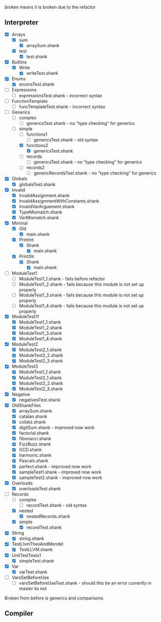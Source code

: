 broken means it is broken due to the refactor

## Interpreter
- [x] Arrays
   - [x] sum
      - [x] arraySum.shank
   - [x] test
       - [x] test.shank
- [x] Builtins
   - [x] Write
       - [x] writeTest.shank
- [x] Enums
   - [x] enumsTest.shank
- [ ] Expressions
   - [ ] expressionsTest.shank - incorrect syntax
- [ ] FunctionTemplate
   - [ ] funcTemplateTest.shank - incorrect syntax
- [ ] Generics
   - [ ] complex
      - [ ] genericsTest.shank - no "type checking" for generics
   - [ ] simple
       - [ ] functions1
          - [ ] genericsTest.shank - old syntax
       - [x] functions2
          - [x] genericsTest.shank
       - [ ] records
          - [ ] genericsTest.shank - no "type checking" for generics
       - [ ] records2
           - [ ] genericRecordsTest.shank - no "type checking" for generics
- [x] Globals
   - [x] globalsTest.shank
- [x] Invalid
   - [x] InvalidAssignment.shank
   - [x] InvalidAssignmentWithConstants.shank
   - [x] InvalidVarArguement.shank
   - [x] TypeMismatch.shank
   - [x] VarMismatch.shank
- [x] Minimal
   - [x] Old
      - [x] main.shank
   - [x] PrintInt
      - [x] Shank
          - [x] main.shank
   - [x] PrintStr
       - [x] Shank
           - [x] main.shank
- [ ] ModuleTest1
   - [ ] ModuleTest1_1.shank - fails before refactor
   - [ ] ModuleTest1_2.shank - fails because this module is not set up properly
   - [ ] ModuleTest1_3.shank - fails because this module is not set up properly
   - [ ] ModuleTest1_4.shank - fails because this module is not set up properly
- [x] ModuleTest11
   - [x] ModuleTest1_1.shank
   - [x] ModuleTest1_2.shank
   - [x] ModuleTest1_3.shank
   - [x] ModuleTest1_4.shank
- [x] ModuleTest2
   - [x] ModuleTest2_1.shank
   - [x] ModuleTest2_2.shank
   - [x] ModuleTest2_3.shank
- [x] ModuleTest3
   - [x] ModuleTest1_1.shank
   - [x] ModuleTest2_1.shank
   - [x] ModuleTest2_2.shank
   - [x] ModuleTest2_3.shank
- [x] Negative
   - [x] negativesTest.shank
- [x] OldShankFiles
   - [x] arraySum.shank
   - [x] catalan.shank
   - [x] collatz.shank
   - [x] digitSum.shank - improved now work
   - [x] factorial.shank
   - [x] fibonacci.shank
   - [x] FizzBuzz.shank
   - [x] GCD.shank
   - [x] harmonic.shank
   - [x] Pascals.shank
   - [x] perfect.shank - improved now work
   - [x] sampleTest1.shank - improved now work
   - [x] sampleTest2.shank - improved now work
- [x] Overloads
   - [x] overloadsTest.shank
- [ ] Records
   - [ ] complex
      - [ ] recordTest.shank - old syntax
   - [x] nested
      - [x] nestedRecords.shank
   - [x] simple
       - [x] recordTest.shank
- [x] String
   - [x] string.shank
- [x] TestLlvmTheoAndMendel
   - [x] TestLLVM.shank
- [x] UnitTestTests1
   - [x] simpleTest.shank
- [x] Var
   - [x] varTest.shank
- [ ] VarsSetBeforeUse
    - [ ] varsSetBeforeUseTest.shank - should this be an error currently in master its not
 
Broken from before is generics and comparisons

## Compiler
